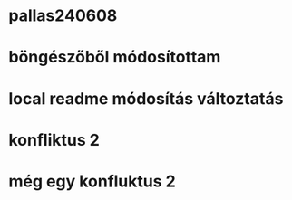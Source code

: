# pallas240608
# böngészőből módosítottam
# local readme módosítás változtatás
# konfliktus 2
# még egy konfluktus 2
